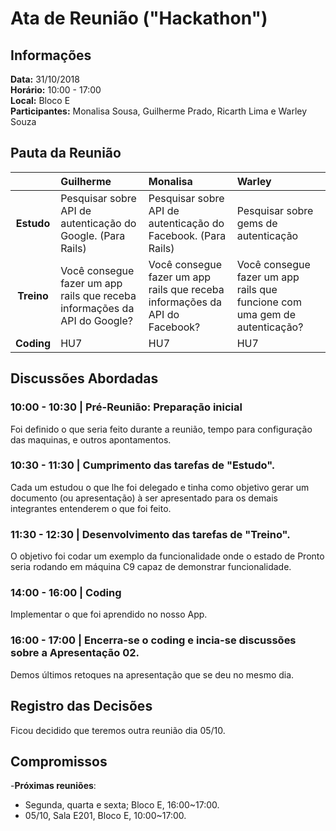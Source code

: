 # Ata de Reunião ("Hackathon")

## Informações
**Data:** 31/10/2018  
**Horário:** 10:00 - 17:00  
**Local:** Bloco E  
**Participantes:** Monalisa Sousa, Guilherme Prado, Ricarth Lima e Warley Souza    

## Pauta da Reunião
||Guilherme|Monalisa|Warley|
|:-:|:-----|:-------|:-----|
|**Estudo**|Pesquisar sobre API de autenticação do Google. (Para Rails)|Pesquisar sobre API de autenticação do Facebook. (Para Rails)| Pesquisar sobre gems de autenticação|
|**Treino**|Você consegue fazer um app rails que receba informações da API do Google?|Você consegue fazer um app rails que receba informações da API do Facebook?| Você consegue fazer um app rails que funcione com uma gem de autenticação?
|**Coding**|HU7|HU7|HU7|

## Discussões Abordadas

### 10:00 - 10:30 | Pré-Reunião: Preparação inicial
Foi definido o que seria feito durante a reunião, tempo para configuração das maquinas, e outros apontamentos.
### 10:30 - 11:30 | Cumprimento das tarefas de "Estudo".
Cada um estudou o que lhe foi delegado e tinha como objetivo gerar um documento (ou apresentação) à ser apresentado para os demais integrantes entenderem o que foi feito.
### 11:30 - 12:30 | Desenvolvimento das tarefas de "Treino".
O objetivo foi codar um exemplo da funcionalidade onde o estado de Pronto seria rodando em máquina C9 capaz de demonstrar funcionalidade.
### 14:00 - 16:00 | Coding
Implementar o que foi aprendido no nosso App.

### 16:00 - 17:00 | Encerra-se o coding e incia-se discussões sobre a Apresentação 02.
Demos últimos retoques na apresentação que se deu no mesmo dia.


## Registro das Decisões
Ficou decidido que teremos outra reunião dia 05/10.

## Compromissos

-**Próximas reuniões**:
  - Segunda, quarta e sexta; Bloco E, 16:00~17:00.
  - 05/10, Sala E201, Bloco E, 10:00~17:00.
